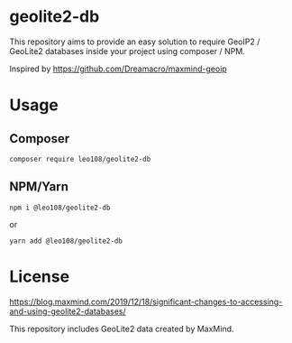 # geolite2-db

This repository aims to provide an easy solution to require GeoIP2 / GeoLite2 databases inside your project using composer / NPM.

Inspired by https://github.com/Dreamacro/maxmind-geoip

# Usage

## Composer

```
composer require leo108/geolite2-db
```

## NPM/Yarn

```
npm i @leo108/geolite2-db 
```

or

```
yarn add @leo108/geolite2-db
```

# License

https://blog.maxmind.com/2019/12/18/significant-changes-to-accessing-and-using-geolite2-databases/

This repository includes GeoLite2 data created by MaxMind.
